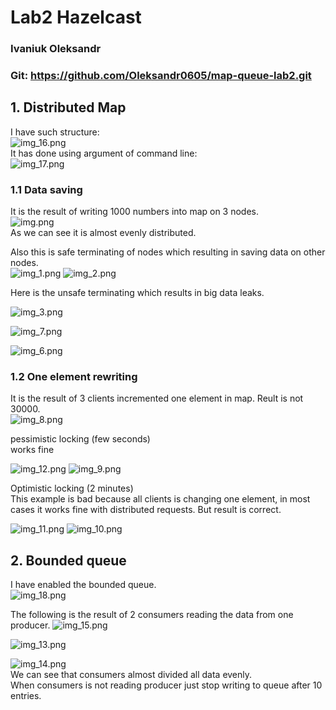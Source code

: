 # Lab2 Hazelcast
### Ivaniuk Oleksandr
### Git: https://github.com/Oleksandr0605/map-queue-lab2.git

## 1. Distributed Map
I have such structure:  
![img_16.png](images/img_16.png)  
It has done using argument of command line:  
![img_17.png](images/img_17.png)  

### 1.1 Data saving
It is the result of writing 1000 numbers into map on 3 nodes.  
![img.png](images/img.png)  
As we can see it is almost evenly distributed.  
  
Also this is safe terminating of nodes which resulting in saving data on other nodes.  
![img_1.png](images/img_1.png)
![img_2.png](images/img_2.png)  

Here is the unsafe terminating which results in big data leaks.  

![img_3.png](images/img_3.png)

![img_7.png](images/img_7.png)

![img_6.png](images/img_6.png)

### 1.2 One element rewriting
It is the result of 3 clients incremented one element in map. Reult is not 30000.  
![img_8.png](images/img_8.png)

pessimistic locking (few seconds)  
works fine

![img_12.png](images/img_12.png)
![img_9.png](images/img_9.png)

Optimistic locking (2 minutes)  
This example is bad because all clients is changing one element, in most cases it works fine with distributed requests. But result is correct.

![img_11.png](images/img_11.png)
![img_10.png](images/img_10.png)


## 2. Bounded queue
I have enabled the bounded queue.  
![img_18.png](images/img_18.png)

The following is the result of 2 consumers reading the data from one producer.
![img_15.png](images/img_15.png)

![img_13.png](images/img_13.png)

![img_14.png](images/img_14.png)  
We can see that consumers almost divided all data evenly.  
When consumers is not reading producer just stop writing to queue after 10 entries.

